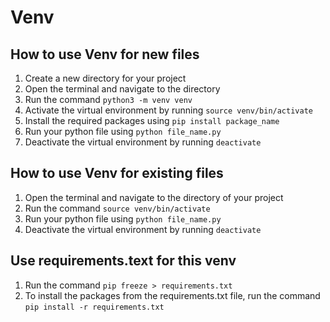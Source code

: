 # Venv

## How to use Venv for new files

1. Create a new directory for your project
2. Open the terminal and navigate to the directory
3. Run the command `python3 -m venv venv`
4. Activate the virtual environment by running `source venv/bin/activate`
5. Install the required packages using `pip install package_name`
6. Run your python file using `python file_name.py`
7. Deactivate the virtual environment by running `deactivate`

## How to use Venv for existing files

1. Open the terminal and navigate to the directory of your project
2. Run the command `source venv/bin/activate`
3. Run your python file using `python file_name.py`
4. Deactivate the virtual environment by running `deactivate`

## Use requirements.text for this venv

1. Run the command `pip freeze > requirements.txt`
2. To install the packages from the requirements.txt file, run the command `pip install -r requirements.txt`
